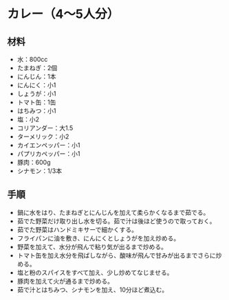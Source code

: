 # カレー（4〜5人分）

## 材料
- 水：800cc
- たまねぎ：2個
- にんじん：1本
- にんにく：小1
- しょうが：小1
- トマト缶：1缶
- はちみつ：小1
- 塩：小2
- コリアンダー：大1.5
- ターメリック：小2
- カイエンペッパー：小1
- パプリカペッパー：小1
- 豚肉：600g
- シナモン：1/3本

## 手順
- 鍋に水をはり、たまねぎとにんじんを加えて柔らかくなるまで茹でる。
- 茹でた野菜だけ取り出し水を切る。茹で汁は後ほど使うので取っておく。
- 茹でた野菜はハンドミキサーで細かくする。
- フライパンに油を敷き、にんにくとしょうがを加え炒める。
- 野菜を加えて、水分が飛んで粘り気が出るまで炒める。
- トマト缶を加え水分を飛ばしながら、酸味が飛んで甘みが出るまでさらに炒める。
- 塩と粉のスパイスをすべて加え、少し炒めてなじませる。
- 豚肉を加えて火が通るまで炒める。
- 茹で汁とはちみつ、シナモンを加え、10分ほど煮込む。
